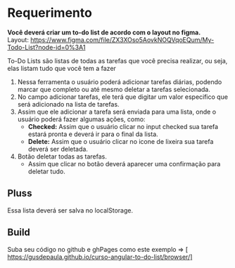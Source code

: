 # Requerimento

**Você deverá criar um to-do list de acordo com o layout no figma.**<br>
Layout: https://www.figma.com/file/ZX3XOso5AovkNOQVqoEQum/My-Todo-List?node-id=0%3A1

<p>To-Do Lists são listas de todas as tarefas que você precisa realizar, ou seja, elas listam tudo que você tem a fazer</p>
<ol>
  <li>
    Nessa ferramenta o usuário poderá adicionar tarefas diárias, podendo marcar que completo ou até mesmo deletar a tarefas selecionada.
  </li>
  <li>
    No campo adicionar tarefas, ele terá que digitar um valor especifico que será adicionado na lista de tarefas. 
  </li>
  <li>
    Assim que ele adicionar a tarefa será enviada para uma lista, onde o usuário poderá fazer algumas ações, como:
      <ul>    
        <li>
          <strong>Checked:</strong> Assim que o usuário clicar no input checked sua tarefa estará pronta e deverá ir para o final da lista.
        </li>
        <li>
          <strong>Delete:</strong> Assim que o usuário clicar no icone de lixeira sua tarefa deverá ser deletada.
        </li>
      </ul>
  </li>
  <li>
    Botão deletar todas as tarefas.
      <ul>
        <li>Assim que clicar no botão deverá aparecer uma confirmação para deletar tudo.</li>
      </ul>
  </li>
</ol>

## Pluss

Essa lista deverá ser salva no localStorage.

## Build

Suba seu código no github e ghPages como este exemplo => [ https://gusdepaula.github.io/curso-angular-to-do-list/browser/]
